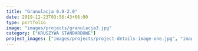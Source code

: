 ```yaml
---
title: "Granulacja 0.9-2.0"
date: 2019-12-23T03:56:43+06:00
type: portfolio
image: "images/projects/granulacja3.jpg"
category: ["KRUSZYWA STANDARDOWE"]
project_images: ["images/projects/project-details-image-one.jpg", "images/projects/project-details-image-two.jpg"]
---
```

